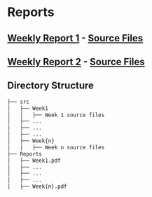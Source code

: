 # Reports

## [Weekly Report 1](https://github.com/afeser/FinalProject/blob/Report/Reports/Week1.pdf) - [Source Files](https://github.com/afeser/FinalProject/tree/Report/src/Week1)

## [Weekly Report 2](#) - [Source Files](#)

## Directory Structure

```bash
├── src 
│   ├── Week1
│   │   ├── Week 1 source files
│   ├── ...
│   ├── ...
│   ├── ...
│   ├── Week{n}
│   │   ├── Week n source files
├── Reports
│   ├── Week1.pdf
│   ├── ...
│   ├── ...
│   ├── ...
│   ├── Week{n}.pdf
```
